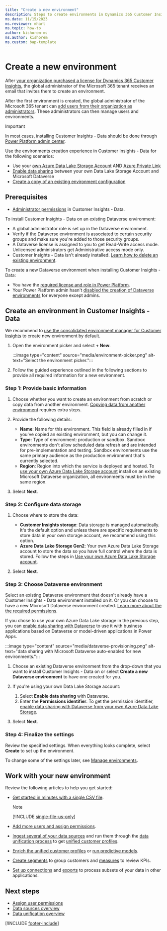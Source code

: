 ```yaml
---
title: "Create a new environment"
description: Steps to create environments in Dynamics 365 Customer Insights.
ms.date: 11/15/2023
ms.reviewer: mhart
ms.topic: how-to
author: kishorem-ms
ms.author: kishorem
ms.custom: bap-template
---
```


# Create a new environment

After [your organization purchased a license for Dynamics 365 Customer Insights](paid-license.md), the global administrator of the Microsoft 365 tenant receives an email that invites them to create an environment.

After the first environment is created, the global administrator of the Microsoft 365 tenant can [add users from their organization as administrators](permissions.md). These administrators can then manage users and environments.

> [!IMPORTANT]
> In most cases, installing Customer Insights - Data should be done through [Power Platform admin center](../journeys/setup.md).

Use the environments creation experience in Customer Insights - Data for the following scenarios:

- Use your [own Azure Data Lake Storage Account](own-data-lake-storage.md) AND [Azure Private Link](private-link.md)
- [Enable data sharing](own-data-lake-storage.md#enable-data-sharing-with-dataverse-from-your-own-azure-data-lake-storage-preview) between your own Data Lake Storage Account and Microsoft Dataverse
- [Create a copy of an existing environment configuration](manage-environments.md#copy-the-environment-configuration)

## Prerequisites

- [Administrator permissions](user-roles.md#admin) in Customer Insights - Data.

To install Customer Insights - Data on an existing Dataverse environment:

- A global administrator role is set up in the Dataverse environment.
- Verify if the Dataverse environment is associated to certain security groups and make sure you're added to those security groups.
- A Dataverse license is assigned to you to get Read-Write access mode. Unlicensed administrators get Administrative access mode only.
- Customer Insights - Data isn't already installed. [Learn how to delete an existing environment](manage-environments.md#delete-an-existing-environment).

To create a new Dataverse environment when installing Customer Insights - Data:

- You have the [required license and role in Power Platform](/power-platform/admin/create-environment#who-can-create-environments).
- Your Power Platform admin hasn't [disabled the creation of Dataverse environments](/power-platform/admin/control-environment-creation) for everyone except admins.

## Create an environment in Customer Insights - Data

We recommend to [use the consolidated environment manager for Customer Insights](../journeys/setup.md) to create new environment by default.

1. Open the environment picker and select **+ New**.
  
   :::image type="content" source="media/environment-picker.png" alt-text="Select the environment picker.":::

1. Follow the guided experience outlined in the following sections to provide all required information for a new environment.

### Step 1: Provide basic information

1. Choose whether you want to create an environment from scratch or copy data from another environment. [Copying data from another environment](manage-environments.md#copy-the-environment-configuration) requires extra steps.

1. Provide the following details:

   - **Name**: Name for this environment. This field is already filled in if you've copied an existing environment, but you can change it.
   - **Type**: Type of environment: production or sandbox. Sandbox environments don't allow scheduled data refresh and are intended for pre-implementation and testing. Sandbox environments use the same primary audience as the production environment that's currently selected.
   - **Region**: Region into which the service is deployed and hosted. To [use your own Azure Data Lake Storage account](own-data-lake-storage.md) install on an existing Microsoft Dataverse organization, all environments must be in the same region.

1. Select **Next**.

### Step 2: Configure data storage

1. Choose where to store the data:

   - **Customer Insights storage**: Data storage is managed automatically. It's the default option and unless there are specific requirements to store data in your own storage account, we recommend using this option.
   - **Azure Data Lake Storage Gen2**: Your own Azure Data Lake Storage account to store the data so you have full control where the data is stored. Follow the steps in [Use your own Azure Data Lake Storage account](own-data-lake-storage.md).

1. Select **Next**.

### Step 3: Choose Dataverse environment

Select an existing Dataverse environment that doesn't already have a Customer Insights - Data environment installed on it. Or you can choose to have a new Microsoft Dataverse environment created. [Learn more about the the required permissions](#prerequisites).

If you chose to use your own Azure Data Lake storage in the previous step, you can [enable data sharing with Dataverse](own-data-lake-storage.md#enable-data-sharing-with-dataverse-from-your-own-azure-data-lake-storage-preview) to use it with business applications based on Dataverse or model-driven applications in Power Apps.

:::image type="content" source="media/dataverse-provisioning.png" alt-text="data sharing with Microsoft Dataverse auto-enabled for new environments.":::

1. Choose an existing Dataverse environment from the drop-down that you want to install Customer Insights - Data on or select **Create a new Dataverse environment** to have one created for you.

1. If you're using your own Data Lake Storage account:
   1. Select **Enable data sharing** with Dataverse.
   1. Enter the **Permissions identifier**. To get the permission identifier, [enable data sharing with Dataverse from your own Azure Data Lake Storage](own-data-lake-storage.md#enable-data-sharing-with-dataverse-from-your-own-azure-data-lake-storage-preview).

1. Select **Next**.

### Step 4: Finalize the settings

Review the specified settings. When everything looks complete, select **Create** to set up the environment.

To change some of the settings later, see [Manage environments](manage-environments.md).

## Work with your new environment

Review the following articles to help you get started:

- [Get started in minutes with a single CSV file](data-sources-single.md).

  > [!NOTE]
  > [!INCLUDE [single-file-us-only](includes/single-file-us-only.md)]

- [Add more users and assign permissions](permissions.md).
- [Ingest several of your data sources](data-sources.md) and run them through the [data unification process](data-unification.md) to get [unified customer profiles](customer-profiles.md).
- [Enrich the unified customer profiles](enrichment-manage.md) or [run predictive models](predictions.md).
- [Create segments](segments.md) to group customers and [measures](measures.md) to review KPIs.
- [Set up connections](connections.md) and [exports](export-manage.md) to process subsets of your data in other applications.

## Next steps

- [Assign user permissions](permissions.md)
- [Data sources overview](data-sources.md)
- [Data unification overview](data-unification.md)

[!INCLUDE [footer-include](includes/footer-banner.md)]
